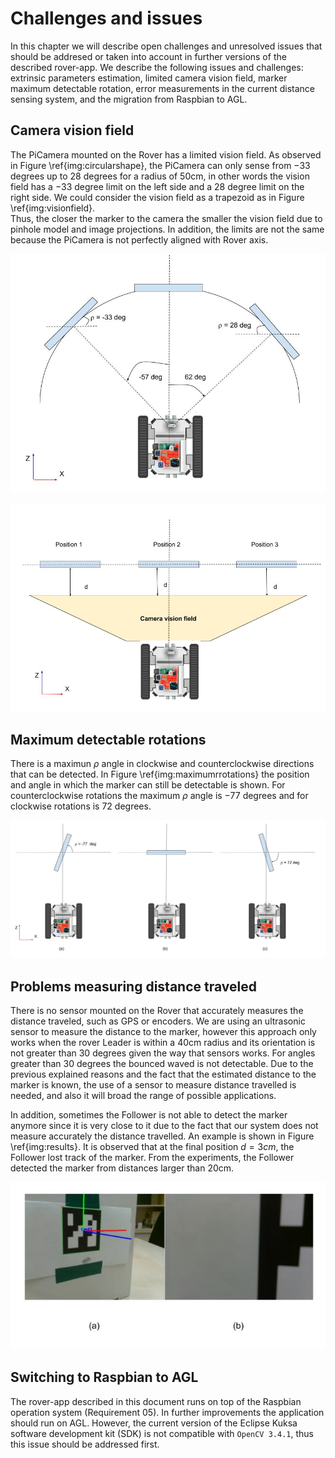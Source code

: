 Challenges and issues
============================

In this chapter we will describe open challenges and unresolved issues that should be addresed or taken into account in further versions of the described rover-app.
We describe the following issues and challenges: extrinsic parameters estimation, limited camera vision field,  marker maximum detectable rotation, error measurements in the current distance sensing system, and the migration from Raspbian to AGL. 



Camera vision field
-------------------
The PiCamera mounted on the Rover has a limited vision field. 
As observed in Figure \ref{img:circularshape},  the PiCamera can only sense from $-33$ degrees up to $28$ degrees for a radius of 50cm, in other words the vision field  has a $-33$  degree limit on the left side and a $28$ degree limit on the right side. 
We could consider the vision field as a trapezoid as in Figure \ref{img:visionfield}.  
Thus, the closer the marker to the camera the smaller the vision field due to pinhole model and image projections. 
In addition, the limits are not the same because the PiCamera is not perfectly aligned with Rover axis. 


![Limits of camera vision field \label{img:circularshape}](img/circularshape.jpg)

![Camera vision field \label{img:visionfield}](img/visionfield.jpg)


Maximum detectable rotations
------------------
There is a maximun $\rho$ angle in clockwise and counterclockwise directions that can be detected.
In Figure \ref{img:maximumrrotations} the position and angle in which the marker can still be detectable is shown. 
For counterclockwise rotations the maximum $\rho$ angle is $-77$ degrees and for clockwise rotations is $72$ degrees. 


![Maximum detectable rotations (a) counterclockwise, (b) no rotation and (c) clockwise \label{img:maximumrrotations}](img/maximumrotation.jpg)

Problems measuring distance traveled
-----------------------
There is no sensor mounted on the Rover that accurately  measures  the distance traveled, such as GPS or encoders. 
We are using an ultrasonic sensor to measure the distance to the marker, however this approach only works when the rover Leader is within a 40cm radius and its orientation is not greater than 30 degrees given the way that sensors works. For angles greater than 30 degrees the bounced waved is not detectable. 
Due to the previous explained reasons and the fact that the estimated distance to the marker is known, the use of a sensor to measure distance travelled is needed, and also it will broad the range of possible applications.  


In addition, sometimes the Follower is not able to detect the marker anymore since it is very close to it due to the fact that our system does not measure accurately the distance travelled. An example is shown in Figure  \ref{img:results}. 
It is observed that at the final position $d=3cm$, the Follower lost track of the marker. 
From the experiments, the Follower detected the marker from distances larger than 20cm.  


![(a) Initial position $d=22.73cm$, $\rho=-33.41^\circ$ (b) Final Position \label{img:results}](img/results.jpg)


Switching to Raspbian to AGL
--------------
The rover-app described in this document runs on top of the Raspbian operation system (Requirement 05).
In further improvements the application should run on AGL. 
However, the current version of the Eclipse Kuksa software development kit (SDK) is not compatible with `OpenCV 3.4.1`, thus this issue should be addressed first. 


